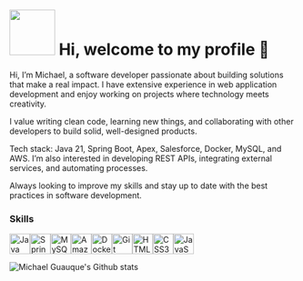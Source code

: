 # <img src="https://media.giphy.com/media/v1.Y2lkPTc5MGI3NjExbXd4OWZpd2trODZ5Y20zOG42NjRneG44NnlxZ24wOWtucW51bzVobCZlcD12MV9zdGlja2Vyc19zZWFyY2gmY3Q9cw/cNksZBXNRFX2H8wxBN/giphy.gif" width="80"> Hi, welcome to my profile 👋

Hi, I’m Michael, a software developer passionate about building solutions that make a real impact.
I have extensive experience in web application development and enjoy working on projects where technology meets creativity.

I value writing clean code, learning new things, and collaborating with other developers to build solid, well-designed products.

Tech stack: Java 21, Spring Boot, Apex, Salesforce, Docker, MySQL, and AWS.
I’m also interested in developing REST APIs, integrating external services, and automating processes.

Always looking to improve my skills and stay up to date with the best practices in software development.

### Skills

<p align="left">
<a href="https://www.oracle.com/java/" target="_blank" rel="noreferrer"><img src="https://raw.githubusercontent.com/danielcranney/readme-generator/main/public/icons/skills/java-colored.svg" alt="Java" title="Java" width="36" height="36" /></a><a href="https://spring.io/" target="_blank" rel="noreferrer"><img src="https://raw.githubusercontent.com/danielcranney/readme-generator/main/public/icons/skills/spring-boot-colored.svg" alt="Spring Boot" title="Spring Boot" width="36" height="36" /></a><a href="https://www.mysql.com/" target="_blank" rel="noreferrer"><img src="https://raw.githubusercontent.com/danielcranney/readme-generator/main/public/icons/skills/mysql-colored.svg" alt="MySQL" title="MySQL" width="36" height="36" /></a><a href="https://aws.amazon.com" target="_blank" rel="noreferrer"><img src="https://raw.githubusercontent.com/danielcranney/readme-generator/main/public/icons/skills/aws-colored-dark.svg" alt="Amazon Web Services" title="Amazon Web Services" width="36" height="36" /></a><a href="https://www.docker.com/" target="_blank" rel="noreferrer"><img src="https://raw.githubusercontent.com/danielcranney/readme-generator/main/public/icons/skills/docker-colored.svg" alt="Docker" title="Docker" width="36" height="36" /></a><a href="https://git-scm.com/" target="_blank" rel="noreferrer"><img src="https://raw.githubusercontent.com/danielcranney/readme-generator/main/public/icons/skills/git-colored.svg" alt="Git" title="Git" width="36" height="36" /></a><a href="https://developer.mozilla.org/en-US/docs/Glossary/HTML5" target="_blank" rel="noreferrer"><img src="https://raw.githubusercontent.com/danielcranney/readme-generator/main/public/icons/skills/html5-colored.svg" alt="HTML5" title="HTML5" width="36" height="36" /></a><a href="https://www.w3.org/TR/CSS/#css" target="_blank" rel="noreferrer"><img src="https://raw.githubusercontent.com/danielcranney/readme-generator/main/public/icons/skills/css3-colored.svg" alt="CSS3" title="CSS3" width="36" height="36" /></a><a href="https://developer.mozilla.org/en-US/docs/Web/JavaScript" target="_blank" rel="noreferrer"><img src="https://raw.githubusercontent.com/danielcranney/readme-generator/main/public/icons/skills/javascript-colored.svg" alt="JavaScript" title="JavaScript" width="36" height="36" /></a>
</p>

![Michael Guauque's Github stats](https://github-readme-stats.vercel.app/api?username=MichaelGuauque&include_all_commits=true&count_private=true&show_icons=true&line_height=20&theme=dark)
